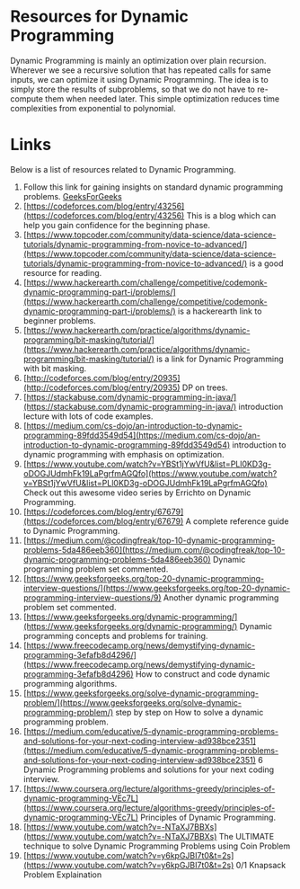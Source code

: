 #  Resources for Dynamic Programming

Dynamic Programming is mainly an optimization over plain recursion. Wherever we see a recursive solution that has repeated calls for same inputs, we can optimize it using Dynamic Programming. The idea is to simply store the results of subproblems, so that we do not have to re-compute them when needed later. This simple optimization reduces time complexities from exponential to polynomial.


# Links
Below is a list of resources related to Dynamic Programming.
1. Follow this link for gaining insights on standard dynamic programming problems. [GeeksForGeeks](https://www.geeksforgeeks.org/dynamic-programming/)
2. [https://codeforces.com/blog/entry/43256](https://codeforces.com/blog/entry/43256) This is a blog which can help you gain confidence for the beginning phase.
3. [https://www.topcoder.com/community/data-science/data-science-tutorials/dynamic-programming-from-novice-to-advanced/](https://www.topcoder.com/community/data-science/data-science-tutorials/dynamic-programming-from-novice-to-advanced/) is a good resource for reading.
4. [https://www.hackerearth.com/challenge/competitive/codemonk-dynamic-programming-part-i/problems/](https://www.hackerearth.com/challenge/competitive/codemonk-dynamic-programming-part-i/problems/) is a hackerearth link to beginner problems.
5. [https://www.hackerearth.com/practice/algorithms/dynamic-programming/bit-masking/tutorial/](https://www.hackerearth.com/practice/algorithms/dynamic-programming/bit-masking/tutorial/) is a link for Dynamic Programming with bit masking.
6. [http://codeforces.com/blog/entry/20935](http://codeforces.com/blog/entry/20935) DP on trees.
7. [https://stackabuse.com/dynamic-programming-in-java/](https://stackabuse.com/dynamic-programming-in-java/) introduction lecture with lots of code examples.
8. [https://medium.com/cs-dojo/an-introduction-to-dynamic-programming-89fdd3549d54](https://medium.com/cs-dojo/an-introduction-to-dynamic-programming-89fdd3549d54) introduction to dynamic programming with emphasis on optimization.
9. [https://www.youtube.com/watch?v=YBSt1jYwVfU&list=PLl0KD3g-oDOGJUdmhFk19LaPgrfmAGQfo](https://www.youtube.com/watch?v=YBSt1jYwVfU&list=PLl0KD3g-oDOGJUdmhFk19LaPgrfmAGQfo) Check out this awesome video series by Errichto on Dynamic Programming.
10. [https://codeforces.com/blog/entry/67679](https://codeforces.com/blog/entry/67679) A complete reference guide to Dynamic Programming.
11. [https://medium.com/@codingfreak/top-10-dynamic-programming-problems-5da486eeb360](https://medium.com/@codingfreak/top-10-dynamic-programming-problems-5da486eeb360) Dynamic programming problem set commented.
12. [https://www.geeksforgeeks.org/top-20-dynamic-programming-interview-questions/](https://www.geeksforgeeks.org/top-20-dynamic-programming-interview-questions/9) Another dynamic programming problem set commented.
13. [https://www.geeksforgeeks.org/dynamic-programming/](https://www.geeksforgeeks.org/dynamic-programming/) Dynamic programming concepts and problems for training.
14. [https://www.freecodecamp.org/news/demystifying-dynamic-programming-3efafb8d4296/](https://www.freecodecamp.org/news/demystifying-dynamic-programming-3efafb8d4296) How to construct and code dynamic programming algorithms.
15. [https://www.geeksforgeeks.org/solve-dynamic-programming-problem/](https://www.geeksforgeeks.org/solve-dynamic-programming-problem/) step by step on How to solve a dynamic programming problem.
16. [https://medium.com/educative/5-dynamic-programming-problems-and-solutions-for-your-next-coding-interview-ad938bce2351](https://medium.com/educative/5-dynamic-programming-problems-and-solutions-for-your-next-coding-interview-ad938bce2351) 6 Dynamic Programming problems and solutions for your next coding interview.
17. [https://www.coursera.org/lecture/algorithms-greedy/principles-of-dynamic-programming-VEc7L](https://www.coursera.org/lecture/algorithms-greedy/principles-of-dynamic-programming-VEc7L) Principles of Dynamic Programming.
18. [https://www.youtube.com/watch?v=-NTaXJ7BBXs](https://www.youtube.com/watch?v=-NTaXJ7BBXs) The ULTIMATE technique to solve Dynamic Programming Problems using Coin Problem
19. [https://www.youtube.com/watch?v=y6kpGJBI7t0&t=2s](https://www.youtube.com/watch?v=y6kpGJBI7t0&t=2s) 0/1 Knapsack Problem Explaination
